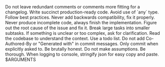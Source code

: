 <rules>
    <rule importance="critical">Do not leave redundant comments or comments more fitting for a changelog.</rule>
    <rule importance="critical">Write succinct production-ready code.</rule>
    <rule importance="critical">Avoid use of `any` type.</rule>
    <rule importance="critical">Follow best practices.</rule>
    <rule importance="critical">Never add backwards compatibility, fix it properly.</rule>
    <rule importance="critical">Never produce incomplete code, always finish the implementation.</rule>
    <rule importance="critical">Figure out the root cause of the issue and fix it.</rule>
    <rule importance="critical">Break large tasks into smaller subtasks.</rule>
    <rule importance="critical">If something is unclear or too complex, ask for clarification.</rule>
    <rule importance="critical">Read the codebase to understand the context.</rule>
    <rule importance="critical">Use a todo list.</rule>
    <rule importance="critical">Do not add Co-Authored-By or "Generated with" in commit messages.</rule>
    <rule importance="critical">Only commit when explicitly asked to.</rule>
    <rule importance="critical">Be brutally honest.</rule>
    <rule importance="critical">Do not make assumptions.</rule>
    <rule importance="critical">Be thorough.</rule>
    <rule importance="high">When logging to console, stringify json for easy copy and paste.</rule>
</rules>
<task>
    $ARGUMENTS
</task>